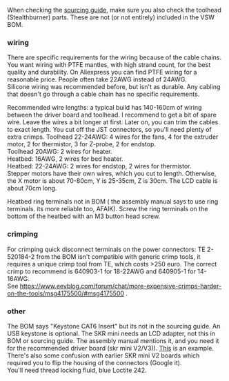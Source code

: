 When checking the [sourcing guide](https://vorondesign.com/sourcing_guide), make sure you also check the toolhead (Stealthburner) parts. These are not (or not entirely) included in the VSW BOM.  

### wiring
There are specific requirements for the wiring because of the cable chains. You want wiring with PTFE mantles, with high strand count, for the best quality and durability.
On Aliexpress you can find PTFE wiring for a reasonable price. People often take 22AWG instead of 24AWG.  
Silicone wiring was recommended before, but isn't as durable. Any cabling that doesn't go through a cable chain has no specific requirements.  
  
Recommended wire lengths: a typical build has 140-160cm of wiring between the driver board and toolhead. I recommend to get a bit of spare wire. Leave the wires a bit longer at first. Later on, you can trim the cables to exact length. You cut off the JST connectors, so you'll need plenty of extra crimps.
Toolhead 22-24AWG: 4 wires for the fans, 4 for the extruder motor, 2 for thermistor, 3 for Z-probe, 2 for endstop.  
Toolhead 20AWG: 2 wires for heater.  
Heatbed: 16AWG, 2 wires for bed heater.  
Heatbed: 22-24AWG: 2 wires for endstop, 2 wires for thermistor.  
Stepper motors have their own wires, which you cut to length. Otherwise, the X motor is about 70-80cm, Y is 25-35cm, Z is 30cm.
The LCD cable is about 70cm long.

Heatbed ring terminals not in BOM ( the assembly manual says to use ring terminals. its more reliable too, AFAIK). Screw the ring terminals on the bottom of the heatbed with an M3 button head screw. 

### crimping
For crimping quick disconnect terminals on the power connectors: TE 2-520184-2 from the BOM isn't compatible with generic crimp tools, it requires a unique crimp tool from TE, which costs >250 euro. The correct crimp to recommend is 640903-1 for 18-22AWG and 640905-1 for 14-16AWG.  
See https://www.eevblog.com/forum/chat/more-expensive-crimps-harder-on-the-tools/msg4175500/#msg4175500 .

### other
The BOM says "Keystone CAT6 Insert" but its not in the sourcing guide. An USB keystone is optional.
The SKR mini needs an LCD adapter, not this in BOM or sourcing guide. The assembly manual mentions it, and you need it for the recommended driver board (skr mini V2/V3)). [This](https://lab4450.com/product/skr-mini-e3-screen-adaptor/) is an example. There's also some confusion with earlier SKR mini V2 boards which required you to flip the housing of the connectors (Google it).  
You'll need thread locking fluid, blue Loctite 242.

